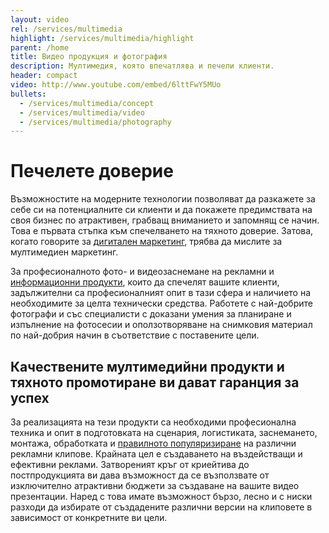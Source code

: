 ```yaml
---
layout: video
rel: /services/multimedia
highlight: /services/multimedia/highlight
parent: /home
title: Видео продукция и фотография
description: Мултимедия, която впечатлява и печели клиенти.
header: compact
video: http://www.youtube.com/embed/6lttFwY5MUo
bullets:
  - /services/multimedia/concept
  - /services/multimedia/video
  - /services/multimedia/photography
---
```

# Печелете доверие
Възможностите на модерните технологии позволяват да разкажете за себе си на потенциалните си клиенти и да покажете предимствата на своя бизнес по атрактивен, грабващ вниманието и запомнящ се начин. Това е първата стъпка към спечелването на тяхното доверие. Затова, когато говорите за [дигитален маркетинг](./дигитална-маркетинг-стратегия.html), трябва да мислите за мултимедиен маркетинг.

За професионалното фото- и видеозаснемане на рекламни и [информационни продукти](./информационни-технологии.html), които да спечелят вашите клиенти, задължителни са професионалният опит в тази сфера и наличието на необходимите за целта технически средства. Работете с най-добрите фотографи и със специалисти с доказани умения за планиране и изпълнение на фотосесии и оползотворяване на снимковия материал по най-добрия начин в съответствие с поставените цели.

## Качествените мултимедийни продукти и тяхното промотиране ви дават гаранция за успех

За реализацията на тези продукти са необходими професионална техника и опит в подготовката на сценария, логистиката, заснемането, монтажа, обработката и [правилното популяризиране](./оптимизация.html) на различни рекламни клипове. Крайната цел е създаването на въздействащи и ефективни реклами. Затвореният кръг от криейтива до постпродукцията ви дава възможност да се възползвате от изключително атрактивни бюджети за създаване на вашите видео презентации. Наред с това имате възможност бързо, лесно и с ниски разходи да избирате от създадените различни версии на клиповете в зависимост от конкретните ви цели.
